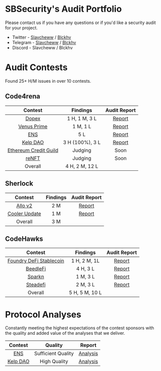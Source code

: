 # SBSecurity's Audit Portfolio

Please contact us if you have any questions or if you'd like a security audit for your project.

- Twitter - [Slavcheww](https://twitter.com/Slavcheww) / [Blckhv](https://twitter.com/blckhv)
- Telegram - [Slavcheww](https://t.me/Slavcheww) / [Blckhv](https://t.me/Blckhv)
- Discord - Slavcheww / Blckhv


# Audit Contests

Found 25+ H/M issues in over 10 contests.

## Code4rena

| Contest | Findings | Audit Report |
|:--:|:--:|:--:|
| [Dopex](https://code4rena.com/audits/2023-08-dopex) | 1 H, 1 M, 3 L | [Report](https://github.com/SB-Security/audits/blob/master/reports/2023-08-Dopex.md) |
| [Venus Prime](https://code4rena.com/audits/2023-09-venus-prime) | 1 M, 1 L | [Report](https://github.com/SB-Security/audits/blob/master/reports/2023-09-Venus-Prime.md) |
| [ENS](https://code4rena.com/audits/2023-10-ens) | 5 L | [Report](https://github.com/SB-Security/audits/blob/master/reports/2023-10-ENS.md) |
| [Kelp DAO](https://code4rena.com/audits/2023-11-kelp-dao-rseth) | 3 H (100%), 3 L | [Report](https://github.com/SB-Security/audits/blob/master/reports/2023-11-KelpDAO.md) |
| [Ethereum Credit Guild](https://code4rena.com/audits/2023-12-ethereum-credit-guild) | Judging | Soon |
| [reNFT](https://code4rena.com/audits/2024-01-renft) | Judging | Soon |
| Overall | 4 H, 2 M, 12 L | |

## Sherlock

| Contest | Findings | Audit Report |
|:--:|:--:|:--:|
| [Allo v2](https://audits.sherlock.xyz/contests/109) | 2 M | [Report](https://github.com/SB-Security/audits/blob/master/reports/2023-09-Allo-V2.md) |
| [Cooler Update](https://audits.sherlock.xyz/contests/107) | 1 M | [Report](https://github.com/SB-Security/audits/blob/master/reports/2023-10-Cooler-Update.md) |
| Overall | 3 M | |

## CodeHawks

| Contest | Findings | Audit Report |
|:--:|:--:|:--:|
| [Foundry DeFi Stablecoin](https://www.codehawks.com/contests/cljx3b9390009liqwuedkn0m0) | 1 H, 2 M, 1L | [Report](https://github.com/SB-Security/audits/blob/master/reports/2023-06-Defi-Stablecoin.md) |
| [BeedleFi](https://www.codehawks.com/contests/clkbo1fa20009jr08nyyf9wbx) | 4 H, 3 L | [Report](https://github.com/SB-Security/audits/blob/master/reports/2023-06-BeedleFi.md) |
| [Sparkn](https://www.codehawks.com/contests/cllcnja1h0001lc08z7w0orxx) | 1 M, 3 L | [Report](https://github.com/SB-Security/audits/blob/master/reports/2023-09-Sparkn.md) |
| [Steadefi](https://www.codehawks.com/contests/clo38mm260001la08daw5cbuf) | 2 M, 3 L | [Report](https://github.com/SB-Security/audits/blob/master/reports/2023-10-SteadeFi.md) |
| Overall | 5 H, 5 M, 10 L | |

# Protocol Analyses

Constantly meeting the highest expectations of the contest sponsors with the quality and added value of the analyses that we deliver.

| Contest | Quality | Report |
|:--:|:--:|:--:|
| [ENS](https://code4rena.com/audits/2023-10-ens) | Sufficient Quality | [Analysis](https://github.com/SB-Security/audits/blob/master/analyses/2023-10-ENS.md) |
| [Kelp DAO](https://code4rena.com/audits/2023-11-kelp-dao-rseth) | High Quality | [Analysis](https://github.com/SB-Security/audits/blob/master/analyses/2023-11-KelpDAO.md) |
